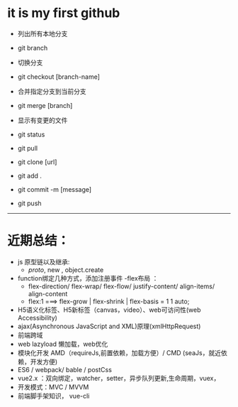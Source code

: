 # it is my first github
- 列出所有本地分支
+ git branch
- 切换分支
+ git checkout [branch-name]
- 合并指定分支到当前分支
+ git merge [branch]
- 显示有变更的文件
+ git status

+ git pull
+ git clone [url]
+ git add .
+ git commit -m [message]
+ git push </h1>

------------------------------------------------------------
# 近期总结：
- js 原型链以及继承:
    + _proto_, new , object.create
- function绑定几种方式，添加注册事件
-flex布局 ：
    + flex-direction/ flex-wrap/ flex-flow/ justify-content/ align-items/ align-content
    + flex:1 ===>   flex-grow |  flex-shrink | flex-basis = 1 1 auto;
- H5语义化标签、H5新标签（canvas，video）、web可访问性(web Accessibility)
- ajax(Asynchronous JavaScript and XML)原理(xmlHttpRequest)
- 前端跨域</h2>
- web lazyload 懒加载，web优化
- 模块化开发 AMD（requireJs,前置依赖，加载方便）/ CMD (seaJs，就近依赖，开发方便)
- ES6 / webpack/ bable / postCss
- vue2.x ：双向绑定，watcher，setter，异步队列更新,生命周期，vuex，
- 开发模式：MVC / MVVM
- 前端脚手架知识， vue-cli
